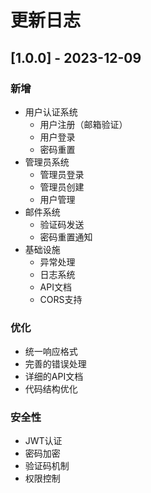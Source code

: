 # 更新日志

## [1.0.0] - 2023-12-09

### 新增
- 用户认证系统
  - 用户注册（邮箱验证）
  - 用户登录
  - 密码重置
- 管理员系统
  - 管理员登录
  - 管理员创建
  - 用户管理
- 邮件系统
  - 验证码发送
  - 密码重置通知
- 基础设施
  - 异常处理
  - 日志系统
  - API文档
  - CORS支持

### 优化
- 统一响应格式
- 完善的错误处理
- 详细的API文档
- 代码结构优化

### 安全性
- JWT认证
- 密码加密
- 验证码机制
- 权限控制 